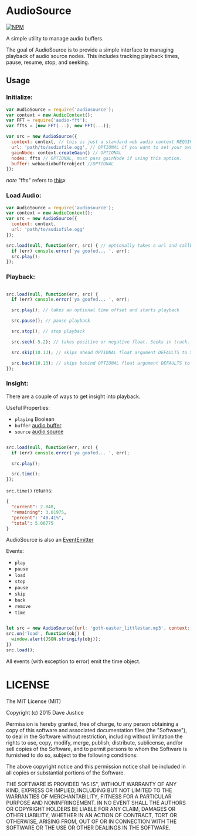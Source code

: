 # AudioSource

[![NPM](https://nodei.co/npm/audiosource.png?downloads=true)](https://npmjs.org/package/audiosource)

A simple utility to manage audio buffers.

The goal of AudioSource is to provide a simple interface to managing playback of audio source nodes. This includes
tracking playback times, pause, resume, stop, and seeking.

## Usage

### Initialize:

``` javascript
var AudioSource = require('audiosource');
var context = new AudioContext();
var FFT = require('audio-fft');
var ffts = [new FFT(...), new FFT(...)];

var src = new AudioSource({
  context: context, // this is just a standard web audio context REQUIRED
  url: 'path/to/audiofile.ogg', // OPTIONAL if you want to set your own webaudiobufferobject
  gainNode: context.createGain() // OPTIONAL
  nodes: ffts // OPTIONAL, must pass gainNode if using this option.
  buffer: webaudiobufferobject //OPTIONAL
});
```

*note* "ffts" refers to [this](https://github.com/meandavejustice/audio-fft)x

### Load Audio:

``` javascript
var AudioSource = require('audiosource');
var context = new AudioContext();
var src = new AudioSource({
  context: context,
  url: 'path/to/audiofile.ogg'
});

src.load(null, function(err, src) { // optionally takes a url and callback
  if (err) console.error('ya goofed... ', err);
  src.play();
});
```
### Playback:

``` javascript

src.load(null, function(err, src) {
  if (err) console.error('ya goofed... ', err);

  src.play(); // takes an optional time offset and starts playback

  src.pause(); // pause playback

  src.stop(); // stop playback

  src.seek(-5.2); // takes positive or negative float. Seeks in track.

  src.skip(10.13); // skips ahead OPTIONAL float argument DEFAULTS to 5 seconds.

  src.back(10.13); // skips behind OPTIONAL float argument DEFAULTS to -5 seconds.
});
```

### Insight:

There are a couple of ways to get insight into playback.

Useful Properties:
* `playing` Boolean
* `buffer` [audio buffer](http://www.w3.org/TR/webaudio/#AudioBuffer)
* `source` [audio source](http://www.w3.org/TR/webaudio/#AudioBufferSourceNode)

``` javascript

src.load(null, function(err, src) {
  if (err) console.error('ya goofed... ', err);

  src.play();

  src.time();
});
```

`src.time()` returns:
``` json
{
  "current": 2.048,
  "remaining": 3.01975,
  "percent": "40.41%",
  "total": 5.06775
}
```
AudioSource is also an [EventEmitter](https://iojs.org/api/events.html#events_class_events_eventemitter)

Events:
* `play`
* `pause`
* `load`
* `stop`
* `pause`
* `skip`
* `back`
* `remove`
* `time`

``` javascript

let src = new AudioSource({url: 'goth-easter_littlestar.mp3', context: context});
src.on('load', function(obj) {
  window.alert(JSON.stringify(obj));
})
src.load();
```

All events (with exception to error) emit the time object.

# LICENSE

The MIT License (MIT)

Copyright (c) 2015 Dave Justice

Permission is hereby granted, free of charge, to any person obtaining a copy of
this software and associated documentation files (the "Software"), to deal in
the Software without restriction, including without limitation the rights to
use, copy, modify, merge, publish, distribute, sublicense, and/or sell copies of
the Software, and to permit persons to whom the Software is furnished to do so,
subject to the following conditions:

The above copyright notice and this permission notice shall be included in all
copies or substantial portions of the Software.

THE SOFTWARE IS PROVIDED "AS IS", WITHOUT WARRANTY OF ANY KIND, EXPRESS OR
IMPLIED, INCLUDING BUT NOT LIMITED TO THE WARRANTIES OF MERCHANTABILITY, FITNESS
FOR A PARTICULAR PURPOSE AND NONINFRINGEMENT. IN NO EVENT SHALL THE AUTHORS OR
COPYRIGHT HOLDERS BE LIABLE FOR ANY CLAIM, DAMAGES OR OTHER LIABILITY, WHETHER
IN AN ACTION OF CONTRACT, TORT OR OTHERWISE, ARISING FROM, OUT OF OR IN
CONNECTION WITH THE SOFTWARE OR THE USE OR OTHER DEALINGS IN THE SOFTWARE.
